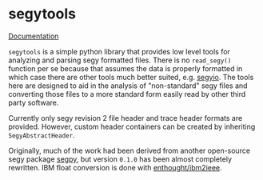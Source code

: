 # segytools

[Documentation](https://anthonytorlucci.github.io/segytools/)

`segytools` is a simple python library that provides low level tools for analyzing and parsing segy formatted files. There is no `read_segy()` function per se because that assumes the data is properly formatted in which case there are other tools much better suited, e.g. [segyio](https://github.com/equinor/segyio). The tools here are designed to aid in the analysis of "non-standard" segy files and converting those files to a more standard form easily read by other third party software.

Currently only segy revision 2 file header and trace header formats are provided. However, custom header containers can be created by inheriting `SegyAbstractHeader`.

Originally, much of the work had been derived from another open-source segy package [segpy](https://github.com/sixty-north/segpy), but version `0.1.0` has been almost completely rewritten. IBM float conversion is done with [enthought/ibm2ieee](https://github.com/enthought/ibm2ieee).
